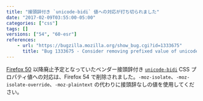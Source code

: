 ```yaml
---
title: "接頭辞付き `unicode-bidi` 値への対応が打ち切られました"
date: "2017-02-09T03:55:00-05:00"
categories: ["css"]
tags: []
versions: ["54", "60-esr"]
references:
    - url: "https://bugzilla.mozilla.org/show_bug.cgi?id=1333675"
      title: "Bug 1333675 - Consider removing prefixed value of unicode-bidi"
---
```

[Firefox 50](https://www.fxsitecompat.dev/ja/docs/2016/unicode-bidi-values-have-been-unprefixed/) 以降廃止予定となっていたベンダー接頭辞付き [`unicode-bidi`](https://developer.mozilla.org/docs/Web/CSS/unicode-bidi) CSS プロパティ値への対応は、Firefox 54 で削除されました。`-moz-isolate`、`-moz-isolate-override`、`-moz-plaintext` の代わりに接頭辞なしの値を使用してください。
